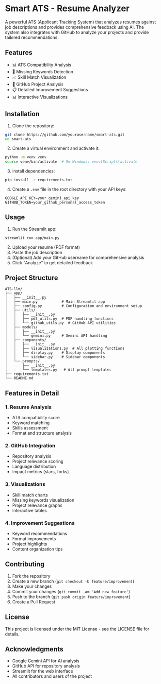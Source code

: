 # Smart ATS - Resume Analyzer

A powerful ATS (Applicant Tracking System) that analyzes resumes against job descriptions and provides comprehensive feedback using AI. The system also integrates with GitHub to analyze your projects and provide tailored recommendations.

## Features

- 📊 ATS Compatibility Analysis
- 🎯 Missing Keywords Detection
- 📈 Skill Match Visualization
- 🐙 GitHub Project Analysis
- 📋 Detailed Improvement Suggestions
- 📊 Interactive Visualizations

## Installation

1. Clone the repository:
```bash
git clone https://github.com/yourusername/smart-ats.git
cd smart-ats
```

2. Create a virtual environment and activate it:
```bash
python -m venv venv
source venv/bin/activate  # On Windows: venv\Scripts\activate
```

3. Install dependencies:
```bash
pip install -r requirements.txt
```

4. Create a `.env` file in the root directory with your API keys:
```env
GOOGLE_API_KEY=your_gemini_api_key
GITHUB_TOKEN=your_github_personal_access_token
```

## Usage

1. Run the Streamlit app:
```bash
streamlit run app/main.py
```

2. Upload your resume (PDF format)
3. Paste the job description
4. (Optional) Add your GitHub username for comprehensive analysis
5. Click "Analyze" to get detailed feedback

## Project Structure

```
ATS-llm/
├── app/
│   ├── __init__.py
│   ├── main.py           # Main Streamlit app
│   ├── config.py         # Configuration and environment setup
│   ├── utils/
│   │   ├── __init__.py
│   │   ├── pdf_utils.py  # PDF handling functions
│   │   └── github_utils.py  # GitHub API utilities
│   ├── models/
│   │   ├── __init__.py
│   │   └── gemini.py     # Gemini API handling
│   ├── components/
│   │   ├── __init__.py
│   │   ├── visualizations.py  # All plotting functions
│   │   ├── display.py    # Display components
│   │   └── sidebar.py    # Sidebar components
│   └── prompts/
│       ├── __init__.py
│       └── templates.py   # All prompt templates
├── requirements.txt
└── README.md
```

## Features in Detail

### 1. Resume Analysis
- ATS compatibility score
- Keyword matching
- Skills assessment
- Format and structure analysis

### 2. GitHub Integration
- Repository analysis
- Project relevance scoring
- Language distribution
- Impact metrics (stars, forks)

### 3. Visualizations
- Skill match charts
- Missing keywords visualization
- Project relevance graphs
- Interactive tables

### 4. Improvement Suggestions
- Keyword recommendations
- Format improvements
- Project highlights
- Content organization tips

## Contributing

1. Fork the repository
2. Create a new branch (`git checkout -b feature/improvement`)
3. Make your changes
4. Commit your changes (`git commit -am 'Add new feature'`)
5. Push to the branch (`git push origin feature/improvement`)
6. Create a Pull Request

## License

This project is licensed under the MIT License - see the LICENSE file for details.

## Acknowledgments

- Google Gemini API for AI analysis
- GitHub API for repository analysis
- Streamlit for the web interface
- All contributors and users of the project 